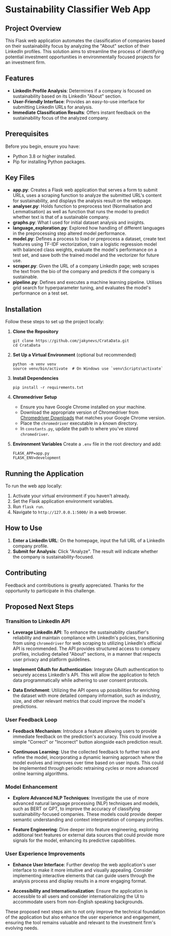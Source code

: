 # Sustainability Classifier Web App

## Project Overview

This Flask web application automates the classification of companies based on their sustainability focus by analyzing the "About" section of their LinkedIn profiles. This solution aims to streamline the process of identifying potential investment opportunities in environmentally focused projects for an investment firm.

## Features

- **LinkedIn Profile Analysis**: Determines if a company is focused on sustainability based on its LinkedIn "About" section.
- **User-Friendly Interface**: Provides an easy-to-use interface for submitting LinkedIn URLs for analysis.
- **Immediate Classification Results**: Offers instant feedback on the sustainability focus of the analyzed company.

## Prerequisites

Before you begin, ensure you have:
- Python 3.8 or higher installed.
- Pip for installing Python packages.

## Key Files
- **app.py**: Creates a Flask web application that serves a form to submit URLs, uses a scraping function to analyze the submitted URL's content for sustainability, and displays the analysis result on the webpage.
- **analyser.py**: Holds function to preprocess text (Normalisation and Lemmatisation) as well as function that runs the model to predict whether text is that of a sustainable company.
- **graphs.py**: What I used for initial dataset analysis and insights.
- **language_exploration.py**: Explored how handling of different languages in the preprocessing step altered model performance.
- **model.py**: Defines a process to load or preprocess a dataset, create text features using TF-IDF vectorization, train a logistic regression model with balanced class weights, evaluate the model's performance on a test set, and save both the trained model and the vectorizer for future use. 
- **scraper.py**: Given the URL of a company LinkedIn page; web scrapes the text from the bio of the company and predicts if the company is sustainable.
- **pipeline.py**: Defines and executes a machine learning pipeline. Utilises grid search for hyperparameter tuning, and evaluates the model's performance on a test set.

## Installation

Follow these steps to set up the project locally:

1. **Clone the Repository**
    ```
    git clone https://github.com/jakynevs/CrataData.git
    cd CrataData
    ```

2. **Set Up a Virtual Environment** (optional but recommended)
    ```
    python -m venv venv
    source venv/bin/activate  # On Windows use `venv\Scripts\activate`
    ```

3. **Install Dependencies**
    ```
    pip install -r requirements.txt
    ```

4. **Chromedriver Setup**
    - Ensure you have Google Chrome installed on your machine.
    - Download the appropriate version of Chromedriver from [Chromedriver Downloads](https://sites.google.com/a/chromium.org/chromedriver/downloads) that matches your Google Chrome version.
    - Place the `chromedriver` executable in a known directory.
    - In `constants.py`, update the path to where you've stored `chromedriver`.

5. **Environment Variables**
    Create a `.env` file in the root directory and add:
    ```
    FLASK_APP=app.py
    FLASK_ENV=development
    ```

## Running the Application

To run the web app locally:

1. Activate your virtual environment if you haven't already.
2. Set the Flask application environment variables.
3. Run `flask run`.
4. Navigate to `http://127.0.0.1:5000/` in a web browser.

## How to Use

1. **Enter a LinkedIn URL**: On the homepage, input the full URL of a LinkedIn company profile.
2. **Submit for Analysis**: Click "Analyze". The result will indicate whether the company is sustainability-focused.

## Contributing

Feedback and contributions is greatly appreciated. Thanks for the opportunity to participate in this challenge.

## Proposed Next Steps

### Transition to LinkedIn API

- **Leverage LinkedIn API**: To enhance the sustainability classifier's reliability and maintain compliance with LinkedIn's policies, transitioning from using `chromedriver` for web scraping to utilizing LinkedIn's official API is recommended. The API provides structured access to company profiles, including detailed "About" sections, in a manner that respects user privacy and platform guidelines.

- **Implement OAuth for Authentication**: Integrate OAuth authentication to securely access LinkedIn's API. This will allow the application to fetch data programmatically while adhering to user consent protocols.

- **Data Enrichment**: Utilizing the API opens up possibilities for enriching the dataset with more detailed company information, such as industry, size, and other relevant metrics that could improve the model's predictions.

### User Feedback Loop

- **Feedback Mechanism**: Introduce a feature allowing users to provide immediate feedback on the prediction's accuracy. This could involve a simple "Correct" or "Incorrect" button alongside each prediction result.

- **Continuous Learning**: Use the collected feedback to further train and refine the model, incorporating a dynamic learning approach where the model evolves and improves over time based on user inputs. This could be implemented through periodic retraining cycles or more advanced online learning algorithms.

### Model Enhancement

- **Explore Advanced NLP Techniques**: Investigate the use of more advanced natural language processing (NLP) techniques and models, such as BERT or GPT, to improve the accuracy of classifying sustainability-focused companies. These models could provide deeper semantic understanding and context interpretation of company profiles.

- **Feature Engineering**: Dive deeper into feature engineering, exploring additional text features or external data sources that could provide more signals for the model, enhancing its predictive capabilities.

### User Experience Improvements

- **Enhance User Interface**: Further develop the web application's user interface to make it more intuitive and visually appealing. Consider implementing interactive elements that can guide users through the analysis process and display results in a more engaging format.

- **Accessibility and Internationalization**: Ensure the application is accessible to all users and consider internationalizing the UI to accommodate users from non-English speaking backgrounds.

These proposed next steps aim to not only improve the technical foundation of the application but also enhance the user experience and engagement, ensuring the tool remains valuable and relevant to the investment firm's evolving needs.

